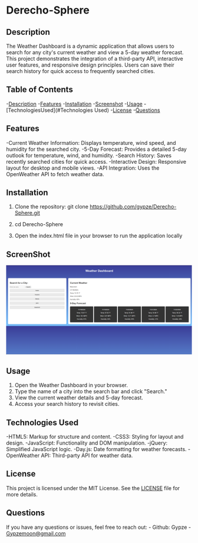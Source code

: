 # Derecho-Sphere

## Description

The Weather Dashboard is a dynamic application that allows users to search for any city's current weather and view a 5-day weather forecast. This project demonstrates the integration of a third-party API, interactive user features, and responsive design principles. Users can save their search history for quick access to frequently searched cities.

## Table of Contents

-[Description](#description)
-[Features](#Features)
-[Installation](#Installation)
-[Screenshot](#ScreenShot)
-[Usage](#Usage)
-[TechnologiesUsed](#Technologies Used)
-[License](#License)
-[Questions](#Questions)

## Features

-Current Weather Information:
    Displays temperature, wind speed, and humidity for the searched city.
-5-Day Forecast:
    Provides a detailed 5-day outlook for temperature, wind, and humidity.
-Search History:
    Saves recently searched cities for quick access.
-Interactive Design:
    Responsive layout for desktop and mobile views.
-API Integration:
    Uses the OpenWeather API to fetch weather data.

## Installation

1. Clone the repository:
    git clone https://github.com/gypze/Derecho-Sphere.git

2. cd Derecho-Sphere

3. Open the index.html file in your browser to run the application 
    locally

## ScreenShot

![alt text](<Screenshot 2024-11-18 071916.png>)


## Usage

1. Open the Weather Dashboard in your browser.
2. Type the name of a city into the search bar and click "Search."
3. View the current weather details and 5-day forecast.
4. Access your search history to revisit cities.

## Technologies Used

-HTML5: Markup for structure and content.
-CSS3: Styling for layout and design.
-JavaScript: Functionality and DOM manipulation.
-jQuery: Simplified JavaScript logic.
-Day.js: Date formatting for weather forecasts.
-OpenWeather API: Third-party API for weather data.

## License


This project is licensed under the MIT License. See the [LICENSE](LICENSE) file for more details.

## Questions

If you have any questions or issues, feel free to reach out:
    - Github: Gypze
    - Gypzemoon@gmail.com
